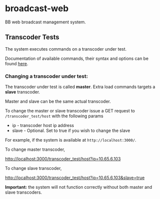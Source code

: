 broadcast-web
=============

BB web broadcast management system.

Transcoder Tests
----------------

The system executes commands on a transcoder under test.

Documentation of available commands, their syntax and options can be found [here](https://docs.google.com/document/d/1x0hHctqYnT6EKKEcpBDgx4fnJd2g-QLy9T6FpbJTu48/edit).


### Changing a transcoder under test:
The transcoder under test is called **master**. Extra load commands targets a **slave** transcoder.

Master and slave can be the same actual transcoder.

To change the master or slave transcoder issue a GET request to  `/transcoder_test/host` with the following params

+ ip - transcoder host ip address
+ slave - Optional. Set to true if you wish to change the slave

For example, if the system is available at `http://localhost:3000/`.

To change master transcoder,

[http://localhost:3000/transcoder_test/host?ip=10.65.6.103](http://localhost:3000//transcoder_test/host?ip=10.65.6.103)


To change slave transcoder,

[http://localhost:3000/transcoder_test/host?ip=10.65.6.103&slave=true](http://localhost:3000//transcoder_test/host?ip=10.65.6.103&slave=true)

**Important:** the system will not function correctly without both master and slave transcoders.

